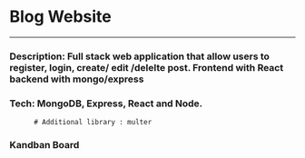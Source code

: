 # Blog Website

---

### Description: Full stack web application that allow users to register, login, create/ edit /delelte post. Frontend with React backend with mongo/express

### Tech: MongoDB, Express, React and Node. 
          # Additional library : multer
    
### Kandban Board
